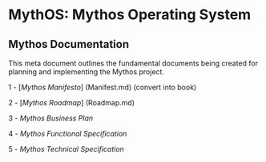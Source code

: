 # MythOS: Mythos Operating System
## Mythos Documentation

This meta document outlines the fundamental documents being created for planning and implementing the Mythos project.


1 - [*Mythos Manifesto*] (Manifest.md) (convert into book)

2 - [*Mythos Roadmap*] (Roadmap.md)

3 - *Mythos Business Plan*

4 - *Mythos Functional Specification*

5 - *Mythos Technical Specification*

